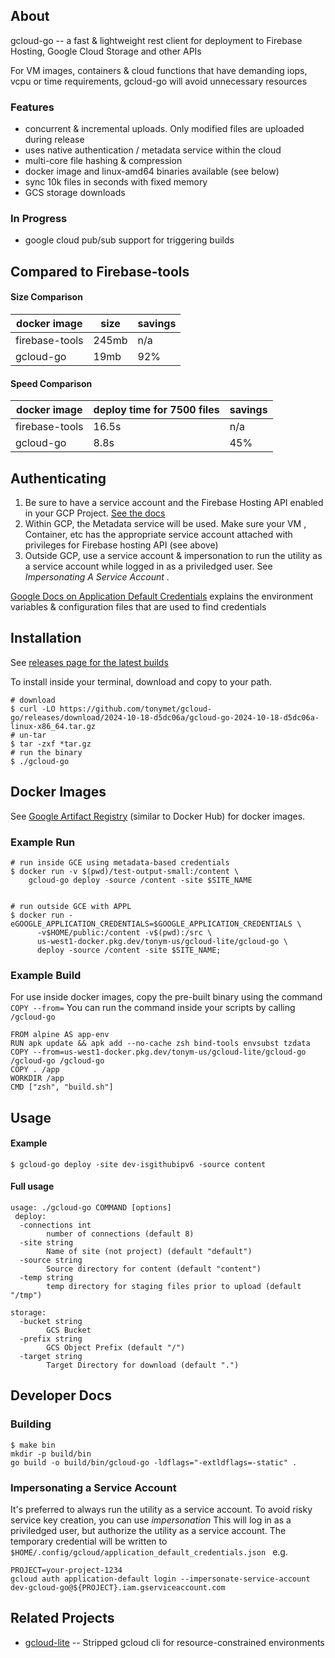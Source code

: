 
## About

gcloud-go -- a fast & lightweight rest client for deployment to Firebase Hosting, Google Cloud Storage and other APIs

For VM images, containers & cloud functions that have demanding iops, vcpu or
time requirements, gcloud-go will avoid unnecessary resources

### Features
* concurrent & incremental uploads. Only modified files are uploaded during release
* uses native authentication / metadata service within the cloud
* multi-core file hashing & compression
* docker image and linux-amd64 binaries available (see below)
* sync 10k files in seconds with fixed memory
* GCS storage downloads

### In Progress
* google cloud pub/sub support for triggering builds

## Compared to Firebase-tools

#### Size Comparison 

| docker image  | size   | savings  |  
|---|---|---|
| firebase-tools  | 245mb  | n/a   |   
|  gcloud-go | 19mb  |  92%  |   

#### Speed Comparison

| docker image  | deploy time for 7500 files   | savings  |  
|---|---|---|
| firebase-tools  | 16.5s  | n/a   |   
|  gcloud-go | 8.8s |  45%  |   


## Authenticating
1. Be sure to have a service account and the Firebase Hosting API enabled in your GCP Project.  [See the docs](https://firebase.google.com/docs/hosting/api-deploy)
2. Within GCP, the Metadata service will be used. Make sure your VM , Container, etc has the appropriate service account attached with privileges for Firebase hosting API (see above)
3. Outside GCP, use a service account & impersonation to run the utility as a service account while logged in as a priviledged user. See *Impersonating A Service Account* . 

[Google Docs on Application Default
Credentials](https://cloud.google.com/docs/authentication/application-default-credentials)
explains the environment variables & configuration files that are used to find
credentials


## Installation
See [releases page for the latest builds](https://github.com/tonymet/gcloud-go/releases)

To install inside your terminal, download and copy to your path.
```
# download
$ curl -LO https://github.com/tonymet/gcloud-go/releases/download/2024-10-18-d5dc06a/gcloud-go-2024-10-18-d5dc06a-linux-x86_64.tar.gz
# un-tar
$ tar -zxf *tar.gz
# run the binary
$ ./gcloud-go
```


## Docker Images
See [Google Artifact Registry](https://us-west1-docker.pkg.dev/tonym-us/gcloud-lite/gcloud-go) (similar to Docker Hub) for docker images.

### Example Run
```
# run inside GCE using metadata-based credentials
$ docker run -v $(pwd)/test-output-small:/content \
    gcloud-go deploy -source /content -site $SITE_NAME


# run outside GCE with APPL
$ docker run -eGOOGLE_APPLICATION_CREDENTIALS=$GOOGLE_APPLICATION_CREDENTIALS \
      -v$HOME/public:/content -v$(pwd):/src \
      us-west1-docker.pkg.dev/tonym-us/gcloud-lite/gcloud-go \
      deploy -source /content -site $SITE_NAME;
```

### Example Build
For use inside docker images, copy the pre-built binary using the command `COPY --from=`
You can run the command inside your scripts by calling `/gcloud-go`

```
FROM alpine AS app-env
RUN apk update && apk add --no-cache zsh bind-tools envsubst tzdata
COPY --from=us-west1-docker.pkg.dev/tonym-us/gcloud-lite/gcloud-go /gcloud-go /gcloud-go
COPY . /app
WORKDIR /app
CMD ["zsh", "build.sh"]
```


## Usage
#### Example
```
$ gcloud-go deploy -site dev-isgithubipv6 -source content
```
#### Full usage
```
usage: ./gcloud-go COMMAND [options]
 deploy:
  -connections int
        number of connections (default 8)
  -site string
        Name of site (not project) (default "default")
  -source string
        Source directory for content (default "content")
  -temp string
        temp directory for staging files prior to upload (default "/tmp")

storage:
  -bucket string
        GCS Bucket
  -prefix string
        GCS Object Prefix (default "/")
  -target string
        Target Directory for download (default ".")

```


## Developer Docs
### Building
```
$ make bin
mkdir -p build/bin
go build -o build/bin/gcloud-go -ldflags="-extldflags=-static" .
```

### Impersonating a Service Account
It's preferred to always run the utility as a service account.  To avoid risky service key creation, you can use *impersonation*
This will log in as a priviledged user, but authorize the utility as a service account. The temporary credential will
be written to `$HOME/.config/gcloud/application_default_credentials.json `
e.g.

```
PROJECT=your-project-1234
gcloud auth application-default login --impersonate-service-account  dev-gcloud-go@${PROJECT}.iam.gserviceaccount.com     
```

## Related Projects
* [gcloud-lite](https://github.com/tonymet/gcloud-lite) -- Stripped gcloud cli for resource-constrained environments
